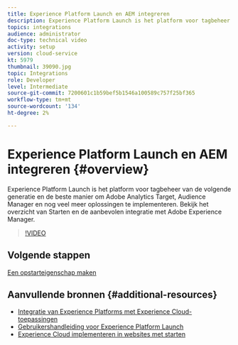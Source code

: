 ```yaml
---
title: Experience Platform Launch en AEM integreren
description: Experience Platform Launch is het platform voor tagbeheer van de volgende generatie en de beste manier om Adobe Analytics Target, Audience Manager en nog veel meer oplossingen te implementeren. Bekijk het overzicht van Starten en de aanbevolen integratie met Adobe Experience Manager.
topics: integrations
audience: administrator
doc-type: technical video
activity: setup
version: cloud-service
kt: 5979
thumbnail: 39090.jpg
topic: Integrations
role: Developer
level: Intermediate
source-git-commit: 7200601c1b59bef5b1546a100589c757f25bf365
workflow-type: tm+mt
source-wordcount: '134'
ht-degree: 2%

---
```



# Experience Platform Launch en AEM integreren {#overview}

Experience Platform Launch is het platform voor tagbeheer van de volgende generatie en de beste manier om Adobe Analytics Target, Audience Manager en nog veel meer oplossingen te implementeren. Bekijk het overzicht van Starten en de aanbevolen integratie met Adobe Experience Manager.

>[!VIDEO](https://video.tv.adobe.com/v/39090?quality=12&learn=on)

## Volgende stappen

[Een opstarteigenschap maken](create-launch-property.md)

## Aanvullende bronnen {#additional-resources}

* [Integratie van Experience Platforms met Experience Cloud-toepassingen](https://experienceleague.adobe.com/docs/platform-learn/tutorials/intro-to-platform/integrations-with-experience-cloud-applications.html)
* [Gebruikershandleiding voor Experience Platform Launch](https://experienceleague.adobe.com/docs/experience-platform/tags/home.html)
* [Experience Cloud implementeren in websites met starten](https://experienceleague.adobe.com/docs/launch-learn/implementing-in-websites-with-launch/index.html)
